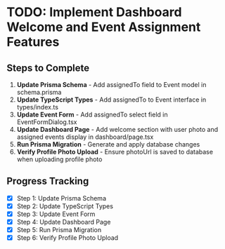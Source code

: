# TODO: Implement Dashboard Welcome and Event Assignment Features

## Steps to Complete

1. **Update Prisma Schema** - Add assignedTo field to Event model in schema.prisma
2. **Update TypeScript Types** - Add assignedTo to Event interface in types/index.ts
3. **Update Event Form** - Add assignedTo select field in EventFormDialog.tsx
4. **Update Dashboard Page** - Add welcome section with user photo and assigned events display in dashboard/page.tsx
5. **Run Prisma Migration** - Generate and apply database changes
6. **Verify Profile Photo Upload** - Ensure photoUrl is saved to database when uploading profile photo

## Progress Tracking
- [x] Step 1: Update Prisma Schema
- [x] Step 2: Update TypeScript Types
- [x] Step 3: Update Event Form
- [x] Step 4: Update Dashboard Page
- [x] Step 5: Run Prisma Migration
- [x] Step 6: Verify Profile Photo Upload
